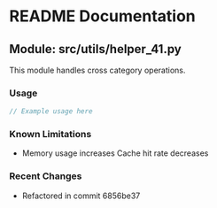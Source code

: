 # README Documentation

## Module: src/utils/helper_41.py

This module handles cross category operations.

### Usage

```java
// Example usage here
```

### Known Limitations

- Memory usage increases Cache hit rate decreases

### Recent Changes

- Refactored in commit 6856be37

